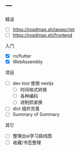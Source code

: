 ## 一

精读
- [ ] https://roadmap.sh/javascript
- [ ] https://roadmap.sh/frontend

入门

- [x] rn/flutter 
- [x] WebAssembly

项目
- [ ] dev tool 使用 nextjs
	- [ ] 时间格式转换
	- [ ] 各种编码
	- [ ] 进制抓紧换
- [ ] dict 插件完善
- [ ] Summary of Summary

其它
- [ ] 整理出ai学习路线图
- [ ] 收藏/书签整理